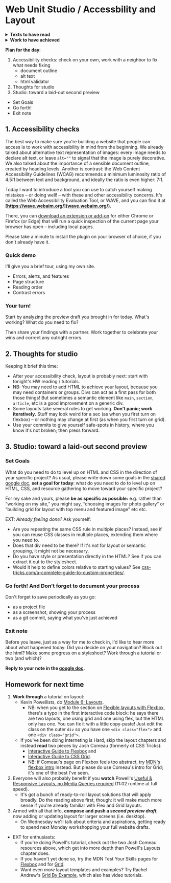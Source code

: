 
# Web Unit Studio / Accessbility and Layout

<section class="prereqs">
    <details><summary><strong>Texts to have read</strong></summary>
        <ul>
            <li>Kevin Powell's video on <a href="https://www.youtube.com/watch?v=VQraviuwbzU&list=PL4-IK0AVhVjM6kuUoUexfmnD8vHtZkXdd&index=4">5 simple tips to making responsive layouts the easy way</a></li>
            <li>Tutorials (<a href="https://learn.kevinpowell.co/course/html-css-for-absolute-beginners">Powell</a> or <a href="https://internetingishard.netlify.app/html-and-css">Interneting is Hard</a>) up through CSS selectors and Box model</li>
        </ul>
    </details>
    <details><summary><strong>Work to have achieved</strong></summary>
        <ul>
            <li>Compose and push a <em>first preview draft</em> of your <a href="https://github.com/benmiller314/webs2025spring#deadlines-and-products">website portfolio project</a>: mobile-first content, minimal styling, to get the gears turning. This should include:
                <ul><li>A multifile <strong>project folder</strong> – probably the pre-built folder named <code>docs</code>, for ease of use with GitHub Pages – containing a combination of HTML and CSS, even if it's not well-developed.</li> <li>A static <a href="https://www.take-a-screenshot.org/">screenshot (.png or .jpg)</a> of your <strong>website-in-progress</strong>, as rendered in a local web browser (for comparison later to subsequent drafts: this is your "flat" export).</li><li>A <a href="https://www.take-a-screenshot.org/">screenshot</a> of your <strong>text editor setup</strong>, too, with the navigation pane showing: this can sometimes help me give feedback more quickly.)</li><li> At least an initial update to your README.md file, introducing your site (as opposed to this assignment). Feel free also to ask questions or lay out next steps for yourself!</li> <li>An updated list of <strong>assets</strong>, now with any files or fonts you've actually obtained. As you go, add TASL documentation for any outside sources – title, author, source (e.g. url), and license (e.g. Creative Commons, fair use rationale).</li></ul>
            </li>
        </ul>
    </details>
</section>

**Plan for the day**:

1. Accessibility checks: check on your own, work with a neighbor to fix what needs fixing
    * document outline
    * alt text
    * html validator
2. Thoughts for studio
3. Studio: toward a laid-out second preview
  * Set Goals
  * Go forth!
  * Exit note

## 1. Accessibility checks

The best way to make sure you're building a website that people can access is to work with accessibility in mind from the beginning. We already talked about alternative text representation of images: every image needs to declare alt text, or leave `alt=""` to signal that the image is purely decorative. We also talked about the importance of a sensible document outline, created by heading levels. Another is contrast: the Web Content Accessibility Guidelines (WCAG) recommends a minimum luminosity ratio of 4.5:1 between text and background, and ideally the ratio is even higher: 7:1.

Today I want to introduce a tool you can use to catch yourself making mistakes – or doing well! – with these and other accessibility concerns. It's called the Web Accessibility Evaluation Tool, or WAVE, and you can find it at **[https://wave.webaim.org/](wave.webaim.org/)**.

There, you can [download an extension or add-on](https://wave.webaim.org/extension/) for either Chrome or Firefox (or Edge) that will run a quick inspection of the current page your browser has open – including local pages.

<div class="alert alert-success">
Please take a minute to install the plugin on your browser of choice, if you don't already have it.
</div>

### Quick demo

I'll give you a brief tour, using my own site.

* Errors, alerts, and features
* Page structure
* Reading order
* Contrast errors

### Your turn!

Start by analyzing the preview draft you brought in for today. What's working? What do you need to fix?

Then share your findings with a partner. Work together to celebrate your wins and correct any outright errors.


## 2. Thoughts for studio

Keeping it brief this time:

* After your accessibility check, layout is probably next: start with tonight's HW reading / tutorials.
* NB: You may need to add HTML to achieve your layout, because you may need containers or groups. Divs can act as a first pass for both those things! But sometimes a semantic element like `main`, `section`, `article`, etc is a good improvement on a generic div.
* Some layouts take several rules to get working. **Don't panic; work iteratively.** Stuff may look weird for a sec (as when you first turn on flexbox) – or nothing may change at first (as when you first turn on grid).
* Use your commits to give yourself safe-spots in history, where you know it's not broken; then press forward.



## 3. Studio: toward a laid-out second preview

### Set Goals

What do you need to do to level up on HTML and CSS in the direction of your specific project? As usual, please write down some goals in the [shared google doc](https://bit.ly/cdm{{site.course.slugterm}}-notes), **set a goal for today**: what do you need to do to level up on HTML, CSS, and resource gathering to move toward your specific project?

<div class="alert alert-info">
For my sake and yours, please <strong>be as specific as possible:</strong> e.g. rather than “working on my site,” you might say, “choosing images for photo gallery” or “building grid for layout with top menu and featured image” etc etc.
</div>

EXT: *Already feeling done?* Ask yourself:

- Are you repeating the same CSS rule in multiple places? Instead, see if you can reuse CSS classes in multiple places, extending them where you need to.
- Does that div need to be there? If it's not for layout or semantic grouping, it might not be necessary.
- Do you have style or presentation directly in the HTML? See if you can extract it out to the stylesheet.
- Would it help to define colors relative to starting values? See [css-tricks.com/a-complete-guide-to-custom-properties/](https://css-tricks.com/a-complete-guide-to-custom-properties/).

### Go forth! And Don't forget to document your process

<div class="alert alert-success">
Don't forget to save periodically as you go:
 <ul>
   <li>as a project file</li>
   <li>as a screenshot, showing your process</li>
   <li>as a git commit, saying what you've just achieved</li>
 </ul>
</div>

### Exit note

Before you leave, just as a way for me to check in, I'd like to hear more about what happened today: Did you decide on your navigation? Block out the html? Make some progress on a stylesheet? Work through a tutorial or two (and which)?

<strong>Reply to your note in the <a href="http://bit.ly/cdm{{site.course.slugterm}}-notes">google doc</a>.</strong>

## Homework for next time

1. **Work through** a tutorial on layout:
    - Kevin Powellists, do [Module 6: Layouts](https://learn.kevinpowell.co/course/html-css-for-absolute-beginners/6-layouts/1-creating-layouts-with-css).
        - NB: when you get to the section on [Flexible layouts with Flexbox](https://learn.kevinpowell.co/course/html-css-for-absolute-beginners/6-layouts/5-flexible-layouts-with-flexbox), there's a typo in the first interactive code block: he says there are two layouts, one using grid and one using flex, but the HTML only has one. You can fix it with a little copy-paste! Just edit the class on the outer `div` so you have one `<div class="flex">` and one `<div class="grid">`.
    - If you've been doing Interneting is Hard, skip the layout chapters and instead **read** two pieces by Josh Comeau (formerly of CSS Tricks):
        - [Interactive Guide to Flexbox](https://www.joshwcomeau.com/css/interactive-guide-to-flexbox/) and
        - [Interactive Guide to CSS Grid](https://www.joshwcomeau.com/css/interactive-guide-to-grid/).
        - NB: if Comeau's page on Flexbox feels too abstract, try [MDN's flexbox intro](https://developer.mozilla.org/en-US/docs/Learn_web_development/Core/CSS_layout/Flexbox) instead. But please do use Comeau's intro for Grid; it's one of the best I've seen.
2. Everyone will also probably benefit if you **watch** Powell's [Useful & Responsive Layouts, no Media Queries required](https://www.youtube.com/watch?v=p3_xN2Zp1TY) (11:02 runtime at full speed).
    - It's got a bunch of ready-to-roll layout solutions that will apply broadly. Do the reading above first, though: it will make much more sense if you're already familiar with Flex and Grid layouts.
3. Armed with all that info, **compose and push a _second preview draft_**, now adding or updating layout for larger screens (i.e. desktop).
    - On Wednesday we'll talk about criteria and aspirations, getting ready to spend next Monday workshopping your full website drafts.


* EXT for enthusiasts:
    - If you're doing Powell's tutorial, check out the two Josh Comeau resources above, which get into more depth than Powell's Layouts chapter does.
    - If you haven't yet done so, try the MDN Test Your Skills pages for [Flexbox](https://developer.mozilla.org/en-US/docs/Learn_web_development/Core/CSS_layout/Flexbox_skills) and for [Grid](https://developer.mozilla.org/en-US/docs/Learn_web_development/Core/CSS_layout/Grids).
    - Want even *more* layout templates and examples? Try Rachel Andrew's [Grid By Example](https://gridbyexample.com/patterns/), which also has video tutorials.
